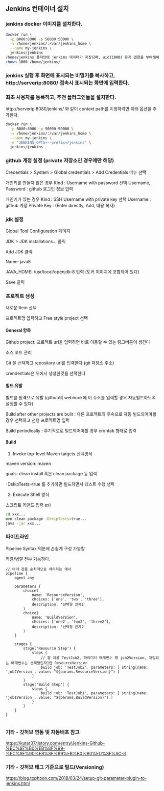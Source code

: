 ## Jenkins 컨테이너 설치

### jenkins docker 이미지를 설치한다.

```bash
docker run \
  -p 8080:8080 -p 50000:50000 \
  -v /home/jenkins/:/var/jenkins_home \
  --name my-jenkins \
  jenkins/jenkins
/home/jenkins 폴더안에 jenkins 데이터가 저장되며, uid(1000) 유저 권한을 부여해야 한다. (이 경로는 원하는 경로로 변경할 수 있다.)
chown 1000 /home/jenkins/
```

### jenkins 실행 후 화면에 표시되는 비밀키를 복사하고, http://serverip:8080/ 접속시 표시되는 화면에 입력한다.

### 최초 사용자를 등록하고, 추천 플러그인들을 설치한다.

http://serverip:8080/jenkins/ 와 같이 context path를 지정하려면 아래 옵션을 추가한다.
```bash
docker run \
  -p 8080:8080 -p 50000:50000 \
  -v /home/jenkins/:/var/jenkins_home \
  --name my-jenkins \
  -e "JENKINS_OPTS=--prefix=/jenkins" \
  jenkins/jenkins
```
### github 계정 설정 (private 저장소인 경우에만 해당)

Credentials > System > Global credentials > Add Credentials 메뉴 선택

개인키를 만들지 않은 경우
Kind : Username with password 선택
Username, Password : github 로그인 정보 입력

개인키가 있는 경우
Kind : SSH Username with private key 선택
Username : github 계정
Private Key : (Enter directly, Add, 내용 복사)

### jdk 설정

Global Tool Configuration 페이지

JDK > JDK installations… 클릭

Add JDK 클릭

Name: java8

JAVA_HOME: /usr/local/openjdk-8 입력 (도커 이미지에 포함되어 있다)

Save 클릭

### 프로젝트 생성

새로운 Item 선택

프로젝트명 입력하고 Free style project 선택

#### General 항목

Github project: 프로젝트 url을 입력하면 바로 이동할 수 있는 링크버튼이 생긴다

소스 코드 관리

Git 을 선택하고 repository url를 입력한다 (git 저장소 주소)

crendentials은 위에서 생성한것을 선택한다

#### 빌드 유발

빌드를 원격으로 유발 (github의 webhook에 이 주소를 입력할 경우 자동빌드하도록 설정할 수 있다)

Build after other projects are built : 다른 프로젝트의 후속으로 자동 빌드되어야할 경우 선택하고 선행 프로젝트명 입력

Build periodically : 주기적으로 빌드되어야할 경우 crontab 형태로 입력

#### Build

1. Invoke top-level Maven targets 선택방식

maven version: maven

goals: clean install 혹은 clean package 등 입력

-DskipTests=true 를 추가하면 빌드하면서 테스트 수행 생략

2. Execute Shell 방식

스크립트 커맨드 입력
ex)
```bash
cd xxx...
mvn clean package -DskipTests=true...
java -jar xxx...
```

### 파이프라인

Pipeline Syntax 덕분에 손쉽게 구성 가능함

직렬/병렬 전부 가능하다.

```
// 여러 잡을 순차적으로 처리하는 예시
pipeline {
    agent any
    
    parameters {
        choice(
            name: 'ResourceVersion',
            choices: ['one', 'two', 'three'],
            description: '선택형 인자1' 
        )
        choice(
            name: 'BuildVersion',
            choices: ['one2', 'two2', 'three2'],
            description: '선택형 인자2' 
        )
    }
    
    stages {
        stage('Resource Step') {
            steps {
                // 잡 이름 TestJob2, 파라미터 매개변수 명 job2Version, 대입되는 매개변수는 선택형인자1인 ResourceVersion
                build job: 'TestJob2', parameters: [ string(name: 'job2Version', value: "${params.ResourceVersion}") ]
            }
        }
        stage('Build Step') {
            steps {
                build job: 'TestJob1', parameters: [ string(name: 'job1Version', value: "${params.BuildVersion}") ]
            }
        }
    }
}


```


### 기타 - 깃허브 연동 및 자동배포 참고

https://kutar37.tistory.com/entry/Jenkins-Github-%EC%97%B0%EB%8F%99-%EC%9E%90%EB%8F%99%EB%B0%B0%ED%8F%AC-3


### 기타 - 깃허브 태그 기준으로 빌드(Versioning)

https://blog.tophoon.com/2018/03/24/setup-git-parameter-plugin-to-jenkins.html
